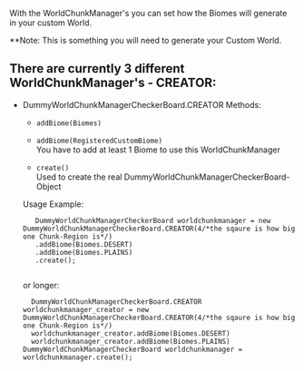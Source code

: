 With the WorldChunkManager's you can set how the Biomes will generate in your custom World.

**Note: This is something you will need to generate your Custom World.

## There are currently 3 different WorldChunkManager's - CREATOR:
  - DummyWorldChunkManagerCheckerBoard.CREATOR
    Methods:
      - ``` addBiome(Biomes) ```<br>
      - ``` addBiome(RegisteredCustomBiome) ``` <br>
        You have to add at least 1 Biome to use this WorldChunkManager
        
      - ``` create() ``` <br>
        Used to create the real DummyWorldChunkManagerCheckerBoard-Object <br>
        
     Usage Example:
     ```
    	DummyWorldChunkManagerCheckerBoard worldchunkmanager = new DummyWorldChunkManagerCheckerBoard.CREATOR(4/*the sqaure is how big one Chunk-Region is*/)
		.addBiome(Biomes.DESERT)
		.addBiome(Biomes.PLAINS)
		.create();
          
      ```
      or longer:
      ```
    	DummyWorldChunkManagerCheckerBoard.CREATOR worldchunkmanager_creator = new DummyWorldChunkManagerCheckerBoard.CREATOR(4/*the sqaure is how big one Chunk-Region is*/)
		worldchunkmanager_creator.addBiome(Biomes.DESERT)
		worldchunkmanager_creator.addBiome(Biomes.PLAINS)
	DummyWorldChunkManagerCheckerBoard worldchunkmanager = worldchunkmanager.create();
          
      ```
